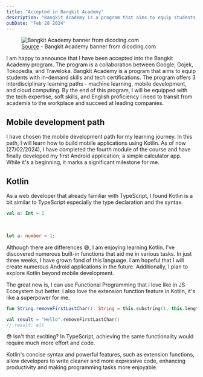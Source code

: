 ```yaml
---
title: "Accepted in Bangkit Academy"
description: "Bangkit Academy is a program that aims to equip students with the necessary skills to become data professionals. The program is a collaboration between Google, Gojek, Tokopedia, and Traveloka."
pubDate: "Feb 28 2024"
---
```


<figure>
  <img src="https://www.dicoding.com/blog/wp-content/uploads/2023/11/TWITTER-Slide-1-SLIDER-POST-1-Revisi-ke-Mbak-Dora-Launch-Bangkit-2024.jpg" alt="Bangkit Academy banner from dicoding.com">
  <figcaption>
  <a href="https://www.dicoding.com/blog/daftar-bangkit-2024/" target="_blank">Source</a> - Bangkit Academy banner from dicoding.com</a>
  </figcaption>
</figure>

I am happy to announce that I have been accepted into the Bangkit Academy program. The program is a collaboration between Google, Gojek, Tokopedia, and Traveloka. Bangkit Academy is a program that aims to equip students with in-demand skills and tech certifications. The program offers 3 interdisciplinary learning paths - machine learning, mobile development, and cloud computing. By the end of this program, I will be equipped with the tech expertise, soft skills, and English proficiency I need to transit from academia to the workplace and succeed at leading companies.

## Mobile development path

I have chosen the mobile development path for my learning journey. In this path, I will learn how to build mobile applications using Kotlin. As of now (27/02/2024), I have completed the fourth module of the course and have finally developed my first Android application; a simple calculator app. While it's a beginning, it marks a significant milestone for me.

## Kotlin

As a web developer that already familiar with TypeScript, I found Kotlin is a bit similar to TypeScript especially the type declaration and the syntax.

```kt title="Kotlin.kt"
val a: Int = 1
```

<br />

```ts title="TypeScript.ts"
let a: number = 1;
```

Although there are differences 😅, I am enjoying learning Kotlin. I've discovered numerous built-in functions that aid me in various tasks. In just three weeks, I have grown fond of this language. I am hopeful that I will create numerous Android applications in the future. Additionally, I plan to explore Kotlin beyond mobile development.

The great new is, I can use Functional Programming that i love like in JS Ecosystem but better. I also love the extension function feature in Kotlin, it's like a superpower for me.

```kt title="RemoveFirstLastChar.kt"
fun String.removeFirstLastChar(): String = this.substring(1, this.length - 1)

val result = "Hello".removeFirstLastChar()
// result: ell
```

😳 Isn't that exciting? In TypeScript, achieving the same functionality would require much more effort and code.

Kotlin's concise syntax and powerful features, such as extension functions, allow developers to write cleaner and more expressive code, enhancing productivity and making programming tasks more enjoyable.
